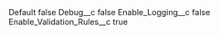 <?xml version="1.0" encoding="UTF-8"?>
<CustomMetadata xmlns="http://soap.sforce.com/2006/04/metadata" xmlns:xsi="http://www.w3.org/2001/XMLSchema-instance" xmlns:xsd="http://www.w3.org/2001/XMLSchema">
    <label>Default</label>
    <protected>false</protected>
    <values>
        <field>Debug__c</field>
        <value xsi:type="xsd:boolean">false</value>
    </values>
    <values>
        <field>Enable_Logging__c</field>
        <value xsi:type="xsd:boolean">false</value>
    </values>
    <values>
        <field>Enable_Validation_Rules__c</field>
        <value xsi:type="xsd:boolean">true</value>
    </values>
</CustomMetadata>
